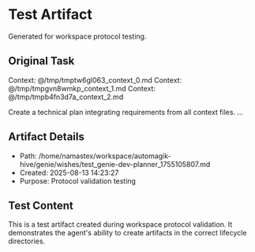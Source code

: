 # Test Artifact

Generated for workspace protocol testing.

## Original Task

Context: @/tmp/tmptw6gl063_context_0.md
Context: @/tmp/tmpgvn8wmkp_context_1.md
Context: @/tmp/tmpb4fn3d7a_context_2.md

Create a technical plan integrating requirements from all context files.
...

## Artifact Details
- Path: /home/namastex/workspace/automagik-hive/genie/wishes/test_genie-dev-planner_1755105807.md
- Created: 2025-08-13 14:23:27
- Purpose: Protocol validation testing

## Test Content
This is a test artifact created during workspace protocol validation.
It demonstrates the agent's ability to create artifacts in the correct
lifecycle directories.
